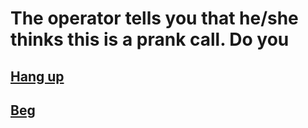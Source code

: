# The operator tells you that he/she thinks this is a prank call. Do you

## [Hang up](hang-up/hang-up.md)

## [Beg](beg/beg.md)
